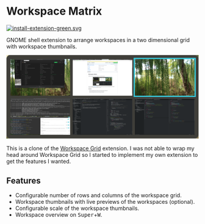 # Workspace Matrix

[![install-extension-green.svg](https://img.shields.io/badge/install-extension-green.svg)](https://extensions.gnome.org/extension/1485/workspace-matrix/)

GNOME shell extension to arrange workspaces in a two dimensional grid with workspace thumbnails.

<p align="center">
   <img src="preview.png" alt="Preview">
</p>

This is a clone of the [Workspace Grid](https://github.com/zakkak/workspace-grid) extension. I was not able to wrap my head around Workspace Grid so I started to implement my own extension to get the features I wanted.

## Features

- Configurable number of rows and columns of the workspace grid.
- Workspace thumbnails with live previews of the workspaces (optional).
- Configurable scale of the workspace thumbnails.
- Workspace overview on <kbd>Super</kbd>+<kbd>W</kbd>.
